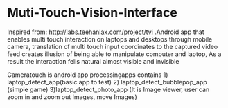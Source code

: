 # Muti-Touch-Vision-Interface

Inspired from: http://labs.teehanlax.com/project/tvi .Android app that enables multi touch interaction on laptops and desktops through mobile camera, translation of multi touch input coordinates to the captured video feed creates illusion of being able to manipulate computer and laptop, As a result the interaction fells natural almost visible and invisible

Cameratouch is android app 
processingapps contains 1) laptop_detect_app(basic app to test) 2) laptop_detect_bubblepop_app (simple game) 3)laptop_detect_photo_app (It is Image viewer, user can zoom in and zoom out Images, move Images)
